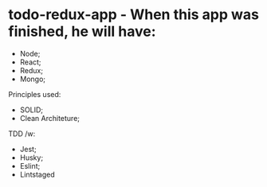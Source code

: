 # todo-redux-app - When this app was finished, he will have:

- Node;
- React;
- Redux;
- Mongo;

Principles used:

- SOLID;
- Clean Architeture;

TDD /w:

- Jest;
- Husky;
- Eslint;
- Lintstaged
